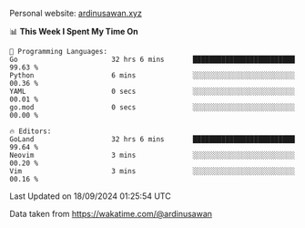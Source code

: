 Personal website: [ardinusawan.xyz](https://ardinusawan.xyz)

<!--START_SECTION:waka-->
📊 **This Week I Spent My Time On** 

```text
💬 Programming Languages: 
Go                       32 hrs 6 mins       █████████████████████████   99.63 % 
Python                   6 mins              ░░░░░░░░░░░░░░░░░░░░░░░░░   00.36 % 
YAML                     0 secs              ░░░░░░░░░░░░░░░░░░░░░░░░░   00.01 % 
go.mod                   0 secs              ░░░░░░░░░░░░░░░░░░░░░░░░░   00.00 % 

🔥 Editors: 
GoLand                   32 hrs 6 mins       █████████████████████████   99.64 % 
Neovim                   3 mins              ░░░░░░░░░░░░░░░░░░░░░░░░░   00.20 % 
Vim                      3 mins              ░░░░░░░░░░░░░░░░░░░░░░░░░   00.16 % 
```


 Last Updated on 18/09/2024 01:25:54 UTC
<!--END_SECTION:waka-->
Data taken from https://wakatime.com/@ardinusawan
